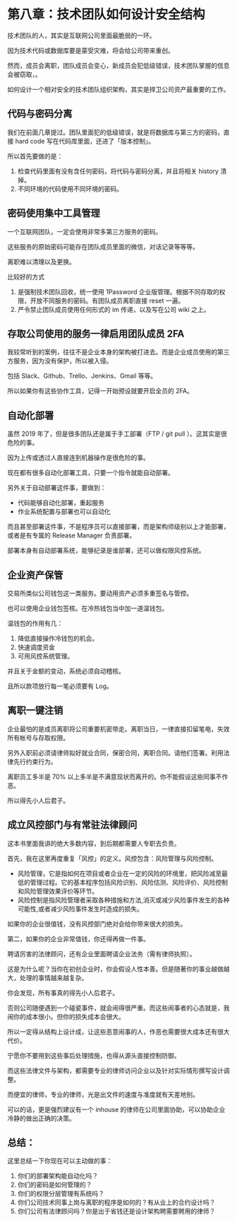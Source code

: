 # 第八章：技术团队如何设计安全结构

技术团队的人，其实是互联网公司里面最脆弱的一环。

因为技术代码或数据库要是蒙受灾难，将会给公司带来重创。

然而，成员会离职，团队成员会变心，新成员会犯低级错误，技术团队掌握的信息会被窃取，。

如何设计一个相对安全的技术团队组织架构，其实是捍卫公司资产最重要的工作。

## 代码与密码分离

我们在前面几章提过。团队里面犯的低级错误，就是将数据库与第三方的密码，直接 hard code 写在代码库里面，还进了「版本控制」。

所以首先要做的是：

1. 检查代码里面有没有含任何密码，将代码与密码分离，并且将相关 history 清掉。
2. 不同环境的代码使用不同环境的密码。

## 密码使用集中工具管理

一个互联网团队，一定会使用非常多第三方服务的密码。

这些服务的原始密码可能存在团队成员里面的微信，对话记录等等等。

离职难以清理以及更换。

比较好的方式

1. 是强制技术团队回收，统一使用 1Password 企业版管理。根据不同存取的权限，开放不同服务的密码。有团队成员离职直接 reset 一遍。
2. 严令禁止团队成员使用任何形式的 im 传递，以及写在公司 wiki 之上。

## 存取公司使用的服务一律启用团队成员 2FA

我较常听到的案例，往往不是企业本身的架构被打进去。而是企业成员使用的第三方服务，因为没有保护，所以被入侵。

包括 Slack、Github、Trello、Jenkins、Gmail 等等。

所以如果你有这些协作工具，记得一开始预设就要开启全员的 2FA。

## 自动化部署

虽然 2019 年了，但是很多团队还是属于手工部署（FTP / git pull ）。这其实是很危险的事。

因为上传或透过人直接连到机器操作是很危险的事。

现在都有很多自动化部署工具，只要一个指令就能自动部署。

另外关于自动部署这件事，要做到：

* 代码能够自动化部署，重起服务
* 作业系统配置与部署也可以自动化

而且甚至部署这件事，不是程序员可以直接部署，而是架构师级别以上才能部署，或者是有专属的 Release Manager 负责部署。

部署本身有自动部署系统，能够纪录是谁部署，还可以做权限风控系统。

## 企业资产保管

交易所类似公司钱包这一类服务。要动用资产必须多重签名与管控。

也可以使用企业钱包签核。在冷热钱包当中加一道温钱包。

温钱包的作用有几：

1. 降低直接操作冷钱包的机会。
2. 快速调度资金
3. 可用风控系统管理。

并且关于金额的变动，系统必须自动稽核。

且所以款项放行每一笔必须要有 Log。


## 离职一键注销

企业最怕的是成员离职将公司重要机密带走。离职当日，一律直接扣留笔电，失效所有帐号与存取权限。

另外入职前必须请律师拟好就业合同，保密合同，离职合同。请他们签署。利用法律先行约束行为。

离职员工多半是 70% 以上多半是不满意现状而离开的。你不能假设这些同事不作恶。

所以得先小人后君子。

## 成立风控部门与有常驻法律顾问

这本书里面我讲的绝大多数内容，到后期都需要人专职去负责。

首先，我在这里再度重复「风控」的定义。风控包含：风险管理与风险控制。

* 风险管理，它是指如何在项目或者企业在一定的风险的环境里，把风险减至最低的管理过程。它的基本程序包括风险识别、风险估测、风险评价、风险控制和风险管理效果评价等环节。
* 风险控制是指风险管理者采取各种措施和方法,消灭或减少风险事件发生的各种可能性,或者减少风险事件发生时造成的损失。

如果你的企业很值钱，没有风控部门绝对会给你带来很大的损失。

第二，如果你的企业非常值钱，你还得再做一件事。

聘请厉害的法律顾问，还有企业里面聘请企业法务（需有律师执照）。

这是为什么呢？当你在初创企业时，你会假设人性本善。但是随著你的事业越做越大，处理的事情越来越复杂。

你会发现，所有事真的得先小人后君子。

否则公司随便遇到一个碰瓷事件，就会闹得很严重。而这些闹事者的心态就是，我闹你的成本很小。但你的损失成本会很大。

所以一定得从结构上设计成，让这些恶意闹事的人，作恶也需要很大成本还有很大代价。

宁愿你不要用到这些事后处理措施，也得从源头直接控制防御。

而这些法律文件与架构，都需要专业的律师访问企业以及针对实际情形撰写设计调整。

而便宜的律师，专业的律师，光是出文件的速度与准度就有天差地别。

可以的话，更是强烈建议有一个 inhouse 的律师在公司里面协助，可以协助企业冷静的做出正确的决策。


## 总结：

这里总结一下你现在可以主动做的事：

1. 你们的部署架构能自动化吗？
2. 你们的密码是如何管理的？
3. 你们的权限分层管理有系统吗？
4. 你们公司技术同事上岗与离职的程序是如何的？有从业上的合约设计吗？
5. 你们公司有法律顾问吗？你是出于省钱还是设计架构聘需要聘用的律师？
